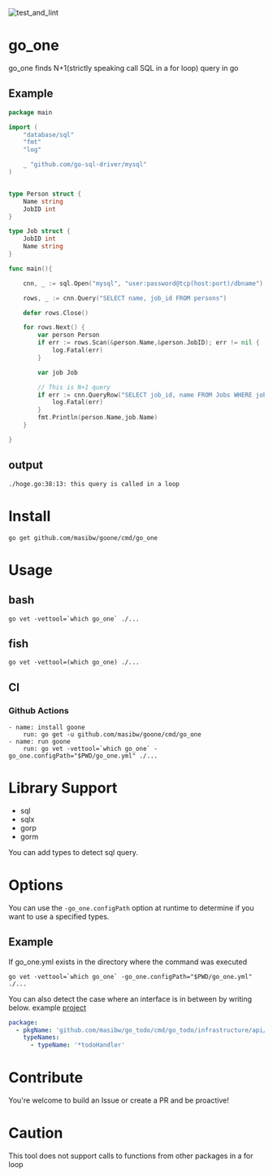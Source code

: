 ![test_and_lint](https://github.com/masibw/go_one/workflows/test_and_lint/badge.svg)

# go_one
go_one finds N+1(strictly speaking call SQL in a for loop) query in go 

## Example
```go
package main

import (
	"database/sql"
	"fmt"
	"log"

	_ "github.com/go-sql-driver/mysql"
)


type Person struct {
	Name string
	JobID int
}

type Job struct {
	JobID int
	Name string
}

func main(){

	cnn, _ := sql.Open("mysql", "user:password@tcp(host:port)/dbname")

	rows, _ := cnn.Query("SELECT name, job_id FROM persons")

	defer rows.Close()

	for rows.Next() {
		var person Person
		if err := rows.Scan(&person.Name,&person.JobID); err != nil {
			log.Fatal(err)
		}

		var job Job

        // This is N+1 query
		if err := cnn.QueryRow("SELECT job_id, name FROM Jobs WHERE job_id = ?",person.JobID).Scan(&job.JobID,&job.Name); err != nil { 
			log.Fatal(err)
		}
		fmt.Println(person.Name,job.Name)
	}

}
```

## output
```
./hoge.go:38:13: this query is called in a loop
```

# Install
```
go get github.com/masibw/goone/cmd/go_one
```

# Usage

## bash
```
go vet -vettool=`which go_one` ./...
```

## fish
```
go vet -vettool=(which go_one) ./...
```


## CI
### Github Actions
```
- name: install goone
    run: go get -u github.com/masibw/goone/cmd/go_one
- name: run goone
    run: go vet -vettool=`which go_one` -go_one.configPath="$PWD/go_one.yml" ./...
```

# Library Support
- sql
- sqlx
- gorp
- gorm

You can add types to detect sql query.

# Options
You can use the `-go_one.configPath` option at runtime to determine if you want to use a specified types.

## Example

If go_one.yml exists in the directory where the command was executed
```
go vet -vettool=`which go_one` -go_one.configPath="$PWD/go_one.yml" ./...
```

You can also detect the case where an interface is in between by writing below. example [project](https://github.com/masibw/go_todo)
```yaml:go_one.yml
package:
  - pkgName: 'github.com/masibw/go_todo/cmd/go_todo/infrastructure/api/handler'
    typeNames:
      - typeName: '*todoHandler'
```

# Contribute
You're welcome to build an Issue or create a PR and be proactive!

# Caution
This tool does not support calls to functions from other packages in a for loop

